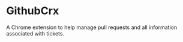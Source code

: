 GithubCrx
=========

A Chrome extension to help manage pull requests and all information associated with tickets.
